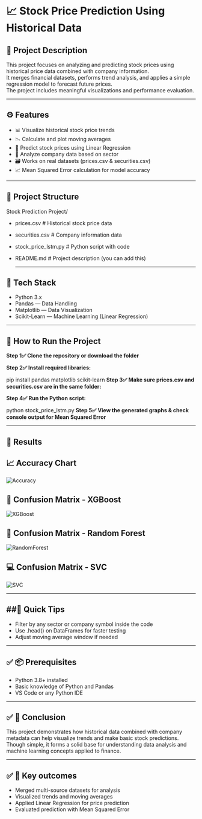 # 📈 Stock Price Prediction Using Historical Data

## 📝 Project Description  
This project focuses on analyzing and predicting stock prices using historical price data combined with company information.  
It merges financial datasets, performs trend analysis, and applies a simple regression model to forecast future prices.  
The project includes meaningful visualizations and performance evaluation.

---

## ⚙️ Features

- 📊 Visualize historical stock price trends
- 📉 Calculate and plot moving averages
- 🤖 Predict stock prices using Linear Regression
- 📑 Analyze company data based on sector
- 🗃️ Works on real datasets (prices.csv & securities.csv)
- 📈 Mean Squared Error calculation for model accuracy

---

📁 Project Structure
-------------------
Stock Prediction Project/
- prices.csv               # Historical stock price data
- securities.csv           # Company information data
- stock_price_lstm.py      # Python script with code
- README.md                # Project description (you can add this)

  ---


## 🧠 Tech Stack

- Python 3.x
- Pandas — Data Handling
- Matplotlib — Data Visualization
- Scikit-Learn — Machine Learning (Linear Regression)
  
---

## 🚀 How to Run the Project

**Step 1✅ Clone the repository or download the folder**

**Step 2✅ Install required libraries:**

  pip install pandas matplotlib scikit-learn
**Step 3✅ Make sure prices.csv and securities.csv are in the same folder:**

**Step 4✅ Run the Python script:**

python stock_price_lstm.py
**Step 5✅ View the generated graphs & check console output for Mean Squared Error**

---

## 📌 Results

## 📈 Accuracy Chart
![Accuracy](images/accuracy_comparison.png)

## 🧪 Confusion Matrix - XGBoost
![XGBoost](images/confusion_matrix_xgboost.png)

## 🌲 Confusion Matrix - Random Forest
![RandomForest](images/confusion_matrix_randomforest.png)

## 💻 Confusion Matrix - SVC
![SVC](images/confusion_matrix_svc.png)

---

##🚀 Quick Tips
-------------
- Filter by any sector or company symbol inside the code
- Use .head() on DataFrames for faster testing
- Adjust moving average window if needed

---

## ✅ 📦 Prerequisites

- Python 3.8+ installed
- Basic knowledge of Python and Pandas
- VS Code or any Python IDE



---

## ✅ 📌 Conclusion

This project demonstrates how historical data combined with company metadata can help visualize trends and make basic stock predictions. Though simple, it forms a solid base for understanding data analysis and machine learning concepts applied to finance.

---

## ✅ 📌 Key outcomes

- Merged multi-source datasets for analysis
- Visualized trends and moving averages
- Applied Linear Regression for price prediction
- Evaluated prediction with Mean Squared Error


